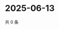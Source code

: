 # 2025-06-13

共 0 条

<!-- BEGIN ZHIHUQUESTIONS -->
<!-- 最后更新时间 Fri Jun 13 2025 04:13:10 GMT+0800 (China Standard Time) -->

<!-- END ZHIHUQUESTIONS -->
